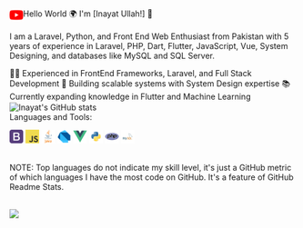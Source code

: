 Hello World 🌍 I'm [Inayat Ullah!] 👋
<a href="https://www.youtube.com/c/ExplaineRKhaN"> <img align="left" alt="Inayat Ullah | YouTube" width="24px" src="https://raw.githubusercontent.com/github/explore/06e8f7b4e891f0697e848da7e81f02f4d28d604b/topics/youtube/youtube.png"/> </a> <br /> <br />
I am a Laravel, Python, and Front End Web Enthusiast from Pakistan with 5 years of experience in Laravel, PHP, Dart, Flutter, JavaScript, Vue, System Designing, and databases like MySQL and SQL Server.

👨‍💻 Experienced in FrontEnd Frameworks, Laravel, and Full Stack Development
🔧 Building scalable systems with System Design expertise
📚 Currently expanding knowledge in Flutter and Machine Learning
<img align="center" src="https://github-readme-stats.vercel.app/api?username=inaat&show_icons=true&include_all_commits=true&theme=algolia" alt="Inayat's GitHub stats"/> <br/>
Languages and Tools:

<code><img height="24px" src="https://raw.githubusercontent.com/github/explore/80688e429a7d4ef2fca1e82350fe8e3517d3494d/topics/bootstrap/bootstrap.png"></code> <code><img height="24px" src="https://raw.githubusercontent.com/github/explore/80688e429a7d4ef2fca1e82350fe8e3517d3494d/topics/javascript/javascript.png"></code> <code><img height="24px" src="https://raw.githubusercontent.com/github/explore/80688e429a7d4ef2fca1e82350fe8e3517d3494d/topics/java/java.png"></code> <code><img height="24px" src="https://raw.githubusercontent.com/github/explore/80688e429a7d4ef2fca1e82350fe8e3517d3494d/topics/dart/dart.png"></code> <code><img height="24px" src="https://raw.githubusercontent.com/github/explore/37a1c50f783d9ae64eaf45678c95a5e2b20e99f3/topics/vue/vue.png"></code> <code><img height="24px" src="https://raw.githubusercontent.com/github/explore/06e8f7b4e891f0697e848da7e81f02f4d28d604b/topics/python/python.png"></code> <code><img height="24px" src="https://raw.githubusercontent.com/github/explore/06e8f7b4e891f0697e848da7e81f02f4d28d604b/topics/php/php.png"></code> <code><img height="24px" src="https://raw.githubusercontent.com/github/explore/06e8f7b4e891f0697e848da7e81f02f4d28d604b/topics/mysql/mysql.png"></code>

<br/>
NOTE: Top languages do not indicate my skill level, it's just a GitHub metric of which languages I have the most code on GitHub. It's a feature of GitHub Readme Stats.

<br/> <img align="left" src="https://github-readme-stats.vercel.app/api/top-langs/?username=inaat&layout=compact&theme=algolia"/>
